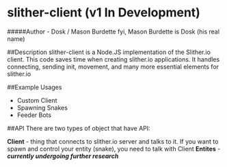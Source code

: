 # slither-client (v1 In Development)
#####Author - Dosk / Mason Burdette
fyi, Mason Burdette is Dosk (his real name)

##Description
slither-client is a Node.JS implementation of the Slither.io client.  This code saves time when creating slither.io applications. It handles connecting, sending init, movement, and many more essential elements for slither.io

##Example Usages
- Custom Client
- Spawning Snakes
- Feeder Bots

##API
There are two types of object that have API:

**Client** - thing that connects to slither.io server and talks to it. If you want to spawn and control your entity (snake), you need to talk with Client
**Entites** - **_currently undergoing further research_**
